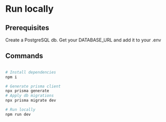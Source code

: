 # Run locally

## Prerequisites

Create a PostgreSQL db.
Get your DATABASE_URL and add it to your .env


## Commands
```bash

# Install dependencies
npm i

# Generate prisma client
npx prisma generate
# Apply db migrations
npx prisma migrate dev

# Run locally
npm run dev
```

